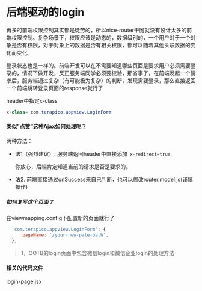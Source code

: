 # 后端驱动的login

再多的前端权限控制其实都是徒劳的，所以nice-router干脆就没有设计太多的前端权限控制。复杂场景下，权限应该是动态的，数据级别的，一个用户对于一个对象是否有权限，对于对象上的数据是否有相关权限，都可以随着其他关联数据的变化而变化。

登录状态也是一样的。前端开发可以在不需要知道哪些页面是要求用户必须需要登录的，情况下做开发，反正服务端同学必须要校验，那省事了，在前端发起一个请求后，服务端通过复杂（有可能极为复杂）的判断，发现需要登录，那么直接返回一个前端跳转登录页面的response就行了

header中指定x-class

```java
x-class= com.terapico.appview.LoginForm
```

#### 类似”点赞“这种Ajax如何处理呢？

两种方法：

- 法1（强烈建议）: 服务端返回header中直接添加` x-redirect=true`. 
  
  你放心，后端肯定知道当前的请求是否是要求的。

- 法2. 前端直接通过onSuccess来自己判断，也可以修改router.model.js(谨慎操作) 

##### 如何复写这个页面？

在viewmapping.config下配置新的页面就行了

```javascript
  'com.terapico.appview.LoginForm': {    
      pageName: '/your-new-pate-path',  
  },
```

> 1，OOTB的login页面中包含微信login和微信企业login的处理方法





#### 相关的代码文件

login-page.jsx
